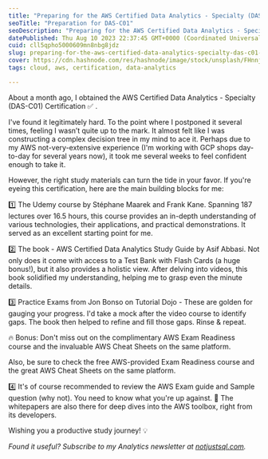 ```yaml
---
title: "Preparing for the AWS Certified Data Analytics - Specialty (DAS-C01) Certification"
seoTitle: "Preparation for DAS-C01"
seoDescription: "Preparing for the AWS Certified Data Analytics - Specialty (DAS-C01) Certification"
datePublished: Thu Aug 10 2023 22:37:45 GMT+0000 (Coordinated Universal Time)
cuid: cll5qpho5000609mn8nbg8jdz
slug: preparing-for-the-aws-certified-data-analytics-specialty-das-c01-certification
cover: https://cdn.hashnode.com/res/hashnode/image/stock/unsplash/FHnnjk1Yj7Y/upload/1bd628c473d3a382f18184f8c781bb2e.jpeg
tags: cloud, aws, certification, data-analytics

---
```


About a month ago, I obtained the AWS Certified Data Analytics - Specialty (DAS-C01) Certification ✅ .

I've found it legitimately hard. To the point where I postponed it several times, feeling I wasn’t quite up to the mark. It almost felt like I was constructing a complex decision tree in my mind to ace it. Perhaps due to my AWS not-very-extensive experience (I'm working with GCP shops day-to-day for several years now), it took me several weeks to feel confident enough to take it.

However, the right study materials can turn the tide in your favor. If you're eyeing this certification, here are the main building blocks for me:

1️⃣ The Udemy course by Stéphane Maarek and Frank Kane. Spanning 187 lectures over 16.5 hours, this course provides an in-depth understanding of various technologies, their applications, and practical demonstrations. It served as an excellent starting point for me.

2️⃣ The book - AWS Certified Data Analytics Study Guide by Asif Abbasi. Not only does it come with access to a Test Bank with Flash Cards (a huge bonus!), but it also provides a holistic view. After delving into videos, this book solidified my understanding, helping me to grasp even the minute details.

3️⃣ Practice Exams from Jon Bonso on Tutorial Dojo - These are golden for gauging your progress. I'd take a mock after the video course to identify gaps. The book then helped to refine and fill those gaps. Rinse & repeat.

🔥 Bonus: Don't miss out on the complimentary AWS Exam Readiness course and the invaluable AWS Cheat Sheets on the same platform.

Also, be sure to check the free AWS-provided Exam Readiness course and the great AWS Cheat Sheets on the same platform.

4️⃣ It's of course recommended to review the AWS Exam guide and Sample question (why not). You need to know what you're up against. 🏁 The whitepapers are also there for deep dives into the AWS toolbox, right from its developers.

Wishing you a productive study journey! 💡

*Found it useful? Subscribe to my Analytics newsletter at* [*notjustsql.com*](https://www.notjustsql.com)*.*